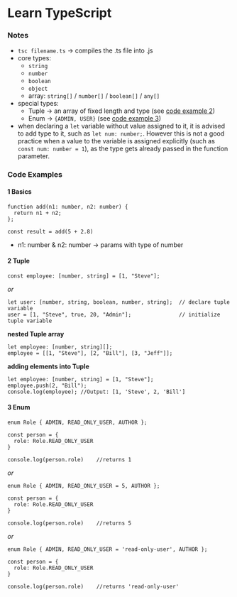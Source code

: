 # Learn TypeScript
### Notes
- ``tsc filename.ts`` -> compiles the .ts file into .js
- core types:
  - ``string``
  - ``number``
  - ``boolean``
  - ``object``
  - array: ``string[]`` / ``number[]`` / ``boolean[]`` / ``any[]``
- special types:
  - Tuple -> an array of fixed length and type (see [code example 2](#2-tuple))
  - Enum -> ``{ADMIN, USER}`` (see [code example 3](#3-enum))
- when declaring a ``let`` variable without value assigned to it, it is advised to add type to it, such as ``let num: number;``. However this is not a good practice when a value to the variable is assigned explicitly (such as ``const num: number = 1``), as the type gets already passed in the function parameter.

### Code Examples
#### 1 Basics
```
function add(n1: number, n2: number) {
  return n1 + n2;
};

const result = add(5 + 2.8)
```
- n1: number & n2: number -> params with type of number

#### 2 Tuple
```
const employee: [number, string] = [1, "Steve"];
```
*or*
```
let user: [number, string, boolean, number, string];  // declare tuple variable
user = [1, "Steve", true, 20, "Admin"];               // initialize tuple variable
```
**nested Tuple array**
```
let employee: [number, string][];
employee = [[1, "Steve"], [2, "Bill"], [3, "Jeff"]];
```
**adding elements into Tuple**
```
let employee: [number, string] = [1, "Steve"];
employee.push(2, "Bill");
console.log(employee); //Output: [1, 'Steve', 2, 'Bill']
```

#### 3 Enum
```
enum Role { ADMIN, READ_ONLY_USER, AUTHOR };

const person = {
  role: Role.READ_ONLY_USER
}

console.log(person.role)    //returns 1
```
*or*
```
enum Role { ADMIN, READ_ONLY_USER = 5, AUTHOR };

const person = {
  role: Role.READ_ONLY_USER
}

console.log(person.role)    //returns 5
```
*or*
```
enum Role { ADMIN, READ_ONLY_USER = 'read-only-user', AUTHOR };

const person = {
  role: Role.READ_ONLY_USER
}

console.log(person.role)    //returns 'read-only-user'
```
